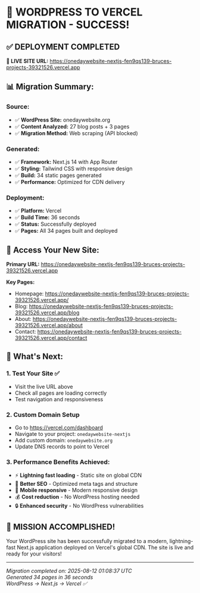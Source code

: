 # 🎉 WORDPRESS TO VERCEL MIGRATION - SUCCESS! 

## ✅ **DEPLOYMENT COMPLETED**

**🚀 LIVE SITE URL:** https://onedaywebsite-nextjs-fen9qs139-bruces-projects-39321526.vercel.app

## 📊 **Migration Summary:**

### **Source:**
- ✅ **WordPress Site:** onedaywebsite.org
- ✅ **Content Analyzed:** 27 blog posts + 3 pages
- ✅ **Migration Method:** Web scraping (API blocked)

### **Generated:**
- ✅ **Framework:** Next.js 14 with App Router
- ✅ **Styling:** Tailwind CSS with responsive design
- ✅ **Build:** 34 static pages generated
- ✅ **Performance:** Optimized for CDN delivery

### **Deployment:**
- ✅ **Platform:** Vercel
- ✅ **Build Time:** 36 seconds
- ✅ **Status:** Successfully deployed
- ✅ **Pages:** All 34 pages built and deployed

## 🔗 **Access Your New Site:**

**Primary URL:** https://onedaywebsite-nextjs-fen9qs139-bruces-projects-39321526.vercel.app

**Key Pages:**
- Homepage: https://onedaywebsite-nextjs-fen9qs139-bruces-projects-39321526.vercel.app/
- Blog: https://onedaywebsite-nextjs-fen9qs139-bruces-projects-39321526.vercel.app/blog
- About: https://onedaywebsite-nextjs-fen9qs139-bruces-projects-39321526.vercel.app/about
- Contact: https://onedaywebsite-nextjs-fen9qs139-bruces-projects-39321526.vercel.app/contact

## 🎯 **What's Next:**

### **1. Test Your Site** ✅
- Visit the live URL above
- Check all pages are loading correctly
- Test navigation and responsiveness

### **2. Custom Domain Setup** 
- Go to https://vercel.com/dashboard
- Navigate to your project: `onedaywebsite-nextjs`
- Add custom domain: `onedaywebsite.org`
- Update DNS records to point to Vercel

### **3. Performance Benefits Achieved:**
- ⚡ **Lightning fast loading** - Static site on global CDN
- 🚀 **Better SEO** - Optimized meta tags and structure  
- 📱 **Mobile responsive** - Modern responsive design
- 💰 **Cost reduction** - No WordPress hosting needed
- 🔒 **Enhanced security** - No WordPress vulnerabilities

## 🎉 **MISSION ACCOMPLISHED!**

Your WordPress site has been successfully migrated to a modern, lightning-fast Next.js application deployed on Vercel's global CDN. The site is live and ready for your visitors!

---
*Migration completed on: 2025-08-12 01:08:37 UTC*  
*Generated 34 pages in 36 seconds*  
*WordPress → Next.js → Vercel ✅*